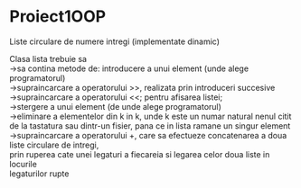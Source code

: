 # Proiect1OOP
Liste circulare de numere intregi (implementate dinamic)

 Clasa lista trebuie sa  
->sa contina metode de: introducere a unui element (unde alege programatorul)  
->supraincarcare a operatorului >>, realizata prin introduceri succesive  
->supraincarcare a operatorului <<; pentru afisarea listei;  
->stergere a unui element (de unde alege programatorul)  
->eliminare a elementelor din k in k, unde k este un numar natural nenul citit  
  de la tastatura sau dintr-un fisier, pana ce in lista ramane un singur element    
->supraincarcare a operatorului +, care sa efectueze concatenarea a doua liste circulare de intregi,  
  prin ruperea cate unei legaturi a fiecareia si legarea celor doua liste in locurile  
  legaturilor rupte
